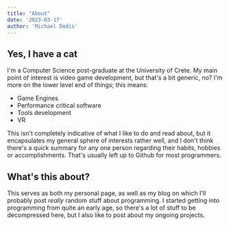 ```yaml
---
title: "About"
date: '2023-03-17'
author: 'Michael Dodis'
---
```


## Yes, I have a cat

I'm a Computer Science post-graduate at the University of Crete. My main point of interest is video game development, but that's a bit generic, no? I'm more on the lower level end of things; this means:

- Game Engines
- Performance critical software
- Tools development
- VR

This isn't completely indicative of what I like to do and read about, but it encapsulates my general sphere of interests rather well, and I don't think there's a quick summary for any one person regarding their habits, hobbies or accomplishments. That's usually left up to Github for most programmers.

## What's this about?

This serves as both my personal page, as well as my blog on which I'll probably post *really* random stuff about programming. I started getting into programming from quite an early age, so there's a lot of stuff to be decompressed here, but I also like to post about my ongoing projects.